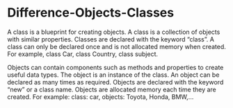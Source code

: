 # Difference-Objects-Classes
A class is a blueprint for creating objects. A class is a collection of objects with similar properties. Classes are declared with the keyword “class”. A class can only be declared once and is not allocated memory when created. For example, class Car, class Country, class subject.

Objects can contain components such as methods and properties to create useful data types. The object is an instance of the class. An object can be declared as many times as required. Objects are declared with the keyword “new” or a class name. Objects are allocated memory each time they are created. For example: class: car, objects: Toyota, Honda, BMW,...
